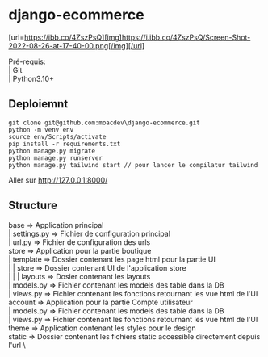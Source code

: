 # django-ecommerce

[url=https://ibb.co/4ZszPsQ][img]https://i.ibb.co/4ZszPsQ/Screen-Shot-2022-08-26-at-17-40-00.png[/img][/url]

Pré-requis:\
|    Git\
|    Python3.10+
## Deploiemnt
    git clone git@github.com:moacdev\django-ecommerce.git
    python -m venv env
    source env/Scripts/activate
    pip install -r requirements.txt
    python manage.py migrate
    python manage.py runserver
    python manage.py tailwind start // pour lancer le compilatur tailwind
Aller sur http://127.0.0.1:8000/
## Structure
base => Application principal \
|    settings.py => Fichier de configuration principal \
|    url.py => Fichier de configuration des urls \
store => Application pour la partie boutique \
|    template => Dossier contenant les page html pour la partie UI \
|    |    store => Dossier contenant UI de l'application store  \
|    |    |    layouts => Dosier contenant les layouts \
|    models.py => Fichier contenant les models des table dans la DB \
|    views.py => Fichier contenant les fonctions retournant les vue html de l'UI \
account => Application pour la partie Compte utilisateur \
|    models.py => Fichier contenant les models des table dans la DB \
|    views.py => Fichier contenant les fonctions retournant les vue html de l'UI \
theme => Application contenant les styles pour le design \
static => Dossier contenant les fichiers static accessible directement depuis l'url \



